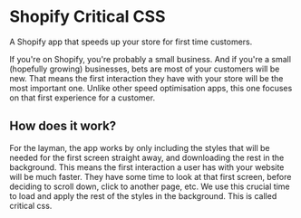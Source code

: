 # Shopify Critical CSS

A Shopify app that speeds up your store for first time customers. 

If you're on Shopify, you're probably a small business. And if you're a small (hopefully growing) businesses, bets are most of your customers will be new. That means the first interaction they have with your store will be the most important one. Unlike other speed optimisation apps, this one focuses on that first experience for a customer.

## How does it work?

For the layman, the app works by only including the styles that will be needed for the first screen straight away, and downloading the rest in the background. This means the first interaction a user has with your website will be much faster. They have some time to look at that first screen, before deciding to scroll down, click to another page, etc. We use this crucial time to load and apply the rest of the styles in the background. This is called critical css.

